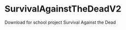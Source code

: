 SurvivalAgainstTheDeadV2
========================

Download for school project Survival Against the Dead
